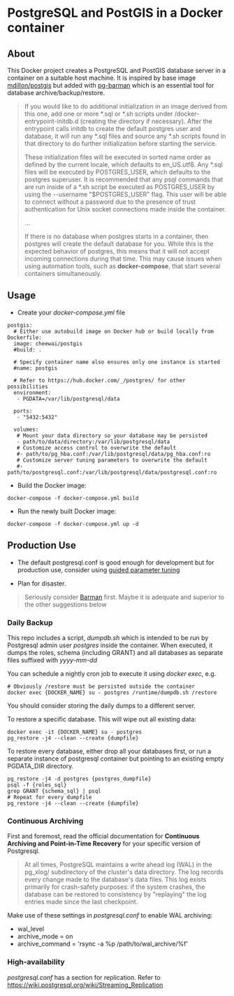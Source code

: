 # PostgreSQL and PostGIS in a Docker container


## About

This Docker project creates a PostgreSQL and PostGIS database server in a container on a suitable host machine. It is inspired by base image [mdillon/postgis](https://hub.docker.com/r/mdillon/postgis/~/dockerfile/) but added with [pg-barman](http://www.pgbarman.org/) which is an essential tool for database archive/backup/restore.


> If you would like to do additional initialization in an image derived from this one, add one or more *.sql or *.sh scripts under /docker-entrypoint-initdb.d (creating the directory if necessary). After the entrypoint calls initdb to create the default postgres user and database, it will run any *.sql files and source any *.sh scripts found in that directory to do further initialization before starting the service.
>
>These initialization files will be executed in sorted name order as defined by the current locale, which defaults to en_US.utf8. Any *.sql files will be executed by POSTGRES_USER, which defaults to the postgres superuser. It is recommended that any psql commands that are run inside of a *.sh script be executed as POSTGRES_USER by using the --username "$POSTGRES_USER" flag. This user will be able to connect without a password due to the presence of trust authentication for Unix socket connections made inside the container.
>
>...
>
>If there is no database when postgres starts in a container, then postgres will create the default database for you. While this is the expected behavior of postgres, this means that it will not accept incoming connections during that time. This may cause issues when using automation tools, such as **docker-compose**, that start several containers simultaneously.

## Usage

* Create your *docker-compose.yml* file

```
postgis:
  # Either use autobuild image on Docker hub or build locally from Dockerfile:
  image: cheewai/postgis
  #build: .

  # Specify container name also ensures only one instance is started
  #name: postgis

  # Refer to https://hub.docker.com/_/postgres/ for other possibilities
  environment:
   - PGDATA=/var/lib/postgresql/data

  ports:
   - "5432:5432"

  volumes:
   # Mount your data directory so your database may be persisted
   - path/to/data/directory:/var/lib/postgresql/data
   # Customize access control to overwrite the default
   #- path/to/pg_hba.conf:/var/lib/postgresql/data/pg_hba.conf:ro
   # Customize server tuning parameters to overwrite the default
   #- path/to/postgresql.conf:/var/lib/postgresql/data/postgresql.conf:ro
```

* Build the Docker image:

```
docker-compose -f docker-compose.yml build
```

* Run the newly built Docker image:

```
docker-compose -f docker-compose.yml up -d
```

## Production Use

* The default postgresql.conf is good enough for development but for production use, consider using [guided parameter tuning](http://pgtune.leopard.in.ua/)

* Plan for disaster.

>Seriously consider [Barman](http://www.pgbarman.org/) first. Maybe it is adequate and superior to the other suggestions below

### Daily Backup

This repo includes a script, *dumpdb.sh* which is intended to be run by Postgresql admin user *postgres* inside the container. When executed, it dumps the roles, schema (including GRANT) and all databases as separate files suffixed with *yyyy-mm-dd*

You can schedule a nightly cron job to execute it using *docker exec*, e.g.

```
# Obviously /restore must be persisted outside the container
docker exec {DOCKER_NAME} su - postgres /runtime/dumpdb.sh /restore
```

You should consider storing the daily dumps to a different server.

To restore a specific database. This will wipe out all existing data:

```
docker exec -it {DOCKER_NAME} su - postgres
pg_restore -j4 --clean --create {dumpfile}
```

To restore every database, either drop all your databases first, or run a separate instance of postgresql container but pointing to an existing empty PGDATA_DIR directory.

```
pg_restore -j4 -d postgres {postgres_dumpfile}
psql -f {roles_sql}
grep GRANT {schema_sql} | psql
# Repeat for every dumpfile
pg_restore -j4 --clean --create {dumpfile}
```

### Continuous Archiving

First and foremost, read the official documentation for **Continuous Archiving and Point-in-Time Recovery** for your specific version of Postgresql.

> At all times, PostgreSQL maintains a write ahead log (WAL) in the pg_xlog/ subdirectory of the cluster's data directory. The log records every change made to the database's data files. This log exists primarily for crash-safety purposes: if the system crashes, the database can be restored to consistency by "replaying" the log entries made since the last checkpoint.

Make use of these settings in *postgresql.conf* to enable WAL archiving:

* wal_level
* archive_mode = on
* archive_command = 'rsync -a %p /path/to/wal_archive/%f'


### High-availability

*postgresql.conf* has a section for replication. Refer to https://wiki.postgresql.org/wiki/Streaming_Replication
